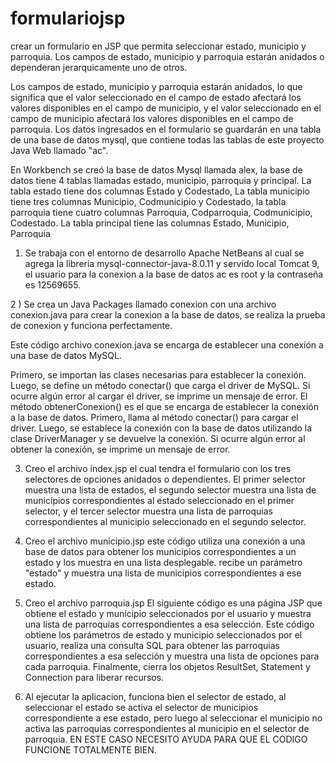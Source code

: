 # formulariojsp
crear un formulario en JSP que permita seleccionar estado, municipio y parroquia. Los campos de estado, municipio y parroquia estarán anidados o dependeran jerarquicamente uno de otros.


Los campos de estado, municipio y parroquia estarán anidados, lo que significa que el valor seleccionado en el campo de estado afectará los valores disponibles en el campo de municipio, y el valor seleccionado en el campo de municipio afectará los valores disponibles en el campo de parroquia. Los datos ingresados en el formulario se guardarán en una tabla de una base de datos mysql, que contiene todas las tablas de este proyecto Java Web llamado "ac".

En Workbench se creó la base de datos Mysql llamada alex, la base de datos tiene 4 tablas llamadas estado, municipio, parroquia y principal. La tabla estado tiene dos columnas Estado y Codestado, La tabla municipio tiene tres columnas Municipio, Codmunicipio y Codestado, la tabla parroquia tiene cuatro columnas Parroquia, Codparroquia, Codmunicipio, Codestado. La tabla principal tiene las columnas Estado, Municipio, Parroquia

1) Se trabaja con el entorno de desarrollo Apache NetBeans al cual se agrega la libreria mysql-connector-java-8.0.11 y servido local Tomcat 9, el usuario para la conexion a la base de datos ac es root y la contraseña es 12569655.

2 ) Se crea un Java Packages llamado conexion con una archivo conexion.java para crear la conexion a la base de datos, se realiza la prueba de conexion y funciona perfectamente. 

Este código archivo conexion.java  se encarga de establecer una conexión a una base de datos MySQL.

Primero, se importan las clases necesarias para establecer la conexión. Luego, se define un método conectar() que carga el driver de MySQL. Si ocurre algún error al cargar el driver, se imprime un mensaje de error. El método obtenerConexion() es el que se encarga de establecer la conexión a la base de datos. Primero, llama al método conectar() para cargar el driver. Luego, se establece la conexión con la base de datos utilizando la clase DriverManager y se devuelve la conexión. Si ocurre algún error al obtener la conexión, se imprime un mensaje de error.

3) Creo el archivo index.jsp el cual tendra el formulario con los tres selectores de opciones anidados o dependientes. El primer selector muestra una lista de estados, el segundo selector muestra una lista de municipios correspondientes al estado seleccionado en el primer selector, y el tercer selector muestra una lista de parroquias correspondientes al municipio seleccionado en el segundo selector.

4) Creo el archivo municipio.jsp este código utiliza una conexión a una base de datos para obtener los municipios correspondientes a un estado y los muestra en una lista desplegable. recibe un parámetro "estado" y muestra una lista de municipios correspondientes a ese estado.

5) Creo el archivo parroquia.jsp El siguiente código es una página JSP que obtiene el estado y municipio seleccionados por el usuario y muestra una lista de parroquias correspondientes a esa selección. Este código obtiene los parámetros de estado y municipio seleccionados por el usuario, realiza una consulta SQL para obtener las parroquias correspondientes a esa selección y muestra una lista de opciones para cada parroquia. Finalmente, cierra los objetos ResultSet, Statement y Connection para liberar recursos.

6) Al ejecutar la aplicacion, funciona bien el selector de estado, al seleccionar el estado se activa el selector de municipios correspondiente a ese estado, pero luego al seleccionar el municipio no activa las parroquias correspondientes al municipio en el selector de parroquia. EN ESTE CASO NECESITO AYUDA PARA QUE EL CODIGO FUNCIONE TOTALMENTE BIEN.
